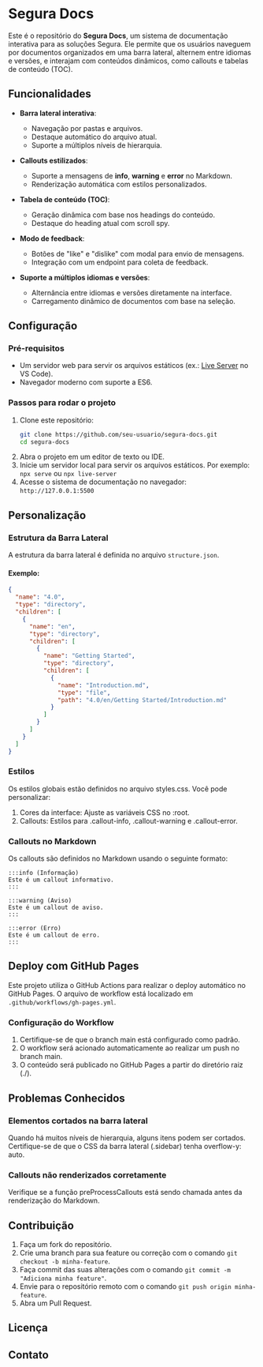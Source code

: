 # Segura Docs

Este é o repositório do **Segura Docs**, um sistema de documentação interativa para as soluções Segura. Ele permite que os usuários naveguem por documentos organizados em uma barra lateral, alternem entre idiomas e versões, e interajam com conteúdos dinâmicos, como callouts e tabelas de conteúdo (TOC).

## Funcionalidades

- **Barra lateral interativa**:
  - Navegação por pastas e arquivos.
  - Destaque automático do arquivo atual.
  - Suporte a múltiplos níveis de hierarquia.

- **Callouts estilizados**:
  - Suporte a mensagens de **info**, **warning** e **error** no Markdown.
  - Renderização automática com estilos personalizados.

- **Tabela de conteúdo (TOC)**:
  - Geração dinâmica com base nos headings do conteúdo.
  - Destaque do heading atual com scroll spy.

- **Modo de feedback**:
  - Botões de "like" e "dislike" com modal para envio de mensagens.
  - Integração com um endpoint para coleta de feedback.

- **Suporte a múltiplos idiomas e versões**:
  - Alternância entre idiomas e versões diretamente na interface.
  - Carregamento dinâmico de documentos com base na seleção.

## Configuração

### Pré-requisitos

- Um servidor web para servir os arquivos estáticos (ex.: [Live Server](https://marketplace.visualstudio.com/items?itemName=ritwickdey.LiveServer) no VS Code).
- Navegador moderno com suporte a ES6.

### Passos para rodar o projeto

1. Clone este repositório:
   ```bash
   git clone https://github.com/seu-usuario/segura-docs.git
   cd segura-docs
   ```
2. Abra o projeto em um editor de texto ou IDE.
3. Inicie um servidor local para servir os arquivos estáticos. Por exemplo: `npx serve` ou `npx live-server`
4. Acesse o sistema de documentação no navegador: `http://127.0.0.1:5500`

## Personalização
### Estrutura da Barra Lateral
A estrutura da barra lateral é definida no arquivo `structure.json`. 

#### Exemplo:
```json
{
  "name": "4.0",
  "type": "directory",
  "children": [
    {
      "name": "en",
      "type": "directory",
      "children": [
        {
          "name": "Getting Started",
          "type": "directory",
          "children": [
            {
              "name": "Introduction.md",
              "type": "file",
              "path": "4.0/en/Getting Started/Introduction.md"
            }
          ]
        }
      ]
    }
  ]
}
```
### Estilos
Os estilos globais estão definidos no arquivo styles.css. Você pode personalizar:

1. Cores da interface: Ajuste as variáveis CSS no :root.
2. Callouts: Estilos para .callout-info, .callout-warning e .callout-error.

### Callouts no Markdown
Os callouts são definidos no Markdown usando o seguinte formato:

```
:::info (Informação)
Este é um callout informativo.
:::

:::warning (Aviso)
Este é um callout de aviso.
:::

:::error (Erro)
Este é um callout de erro.
:::
```

## Deploy com GitHub Pages
Este projeto utiliza o GitHub Actions para realizar o deploy automático no GitHub Pages. O arquivo de workflow está localizado em `.github/workflows/gh-pages.yml`.

### Configuração do Workflow
1. Certifique-se de que o branch main está configurado como padrão.
2. O workflow será acionado automaticamente ao realizar um push no branch main.
3. O conteúdo será publicado no GitHub Pages a partir do diretório raiz (./).

## Problemas Conhecidos

### Elementos cortados na barra lateral
Quando há muitos níveis de hierarquia, alguns itens podem ser cortados. Certifique-se de que o CSS da barra lateral (.sidebar) tenha overflow-y: auto.

### Callouts não renderizados corretamente
Verifique se a função preProcessCallouts está sendo chamada antes da renderização do Markdown.

## Contribuição
1. Faça um fork do repositório.
2. Crie uma branch para sua feature ou correção com o comando `git checkout -b minha-feature`.
3. Faça commit das suas alterações com o comando `git commit -m "Adiciona minha feature"`.
4. Envie para o repositório remoto com o comando `git push origin minha-feature`.
5. Abra um Pull Request.

## Licença

## Contato
